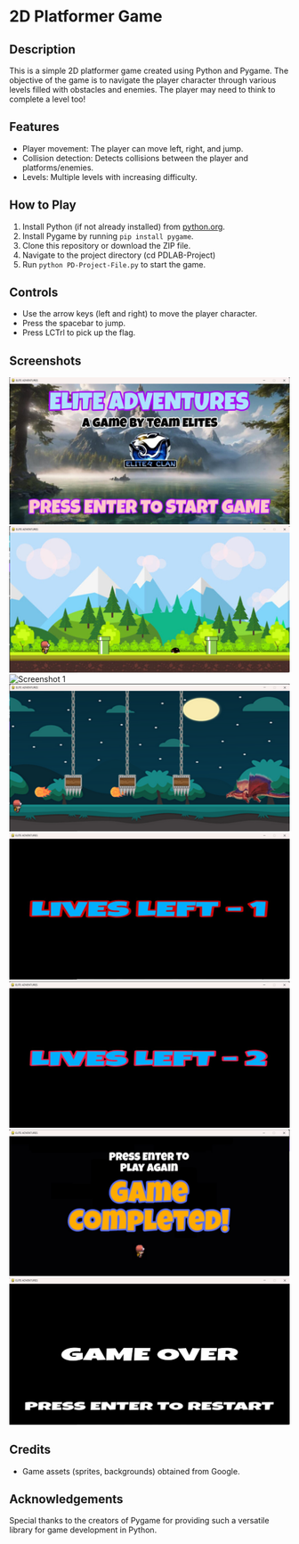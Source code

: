 # 2D Platformer Game

## Description
This is a simple 2D platformer game created using Python and Pygame. The objective of the game is to navigate the player character through various levels filled with obstacles and enemies. The player may need to think to complete a level too!

## Features
- Player movement: The player can move left, right, and jump.
- Collision detection: Detects collisions between the player and platforms/enemies.
- Levels: Multiple levels with increasing difficulty.

## How to Play
1. Install Python (if not already installed) from [python.org](https://www.python.org/).
2. Install Pygame by running `pip install pygame`.
3. Clone this repository or download the ZIP file.
4. Navigate to the project directory (cd PDLAB-Project)
5. Run `python PD-Project-File.py` to start the game.

## Controls
- Use the arrow keys (left and right) to move the player character.
- Press the spacebar to jump.
- Press LCTrl to pick up the flag.

## Screenshots
![Screenshot 1](GameFiles/Data/Images/GameImg/StartScreen.png)
![Screenshot 1](GameFiles/Data/Images/GameImg/FIrstStage.png)
![Screenshot 1](GameFiles/Data/Images/GameImg/Second+Stage.png)
![Screenshot 1](GameFiles/Data/Images/GameImg/FinalStage.png)
![Screenshot 1](GameFiles/Data/Images/GameImg/Lives-1.png)
![Screenshot 1](GameFiles/Data/Images/GameImg/Lives-2.png)
![Screenshot 1](GameFiles/Data/Images/GameImg/GameCompleted.png)
![Screenshot 1](GameFiles/Data/Images/GameImg/GameOver.png)



## Credits
- Game assets (sprites, backgrounds) obtained from Google.

## Acknowledgements
Special thanks to the creators of Pygame for providing such a versatile library for game development in Python.
